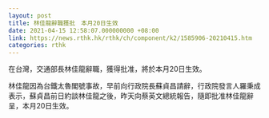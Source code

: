 ```yaml
---
layout: post
title: 林佳龍辭職獲批　本月20日生效
date: 2021-04-15 12:58:07.000000000 +08:00
link: https://news.rthk.hk/rthk/ch/component/k2/1585906-20210415.htm
categories: rthk
---
```


在台灣，交通部長林佳龍辭職，獲得批准，將於本月20日生效。

林佳龍因為台鐵太魯閣號事故，早前向行政院長蘇貞昌請辭，行政院發言人羅秉成表示，蘇貞昌前日約談林佳龍之後，昨天向蔡英文總統報告，隨即批准林佳龍辭呈，本月20日生效。
